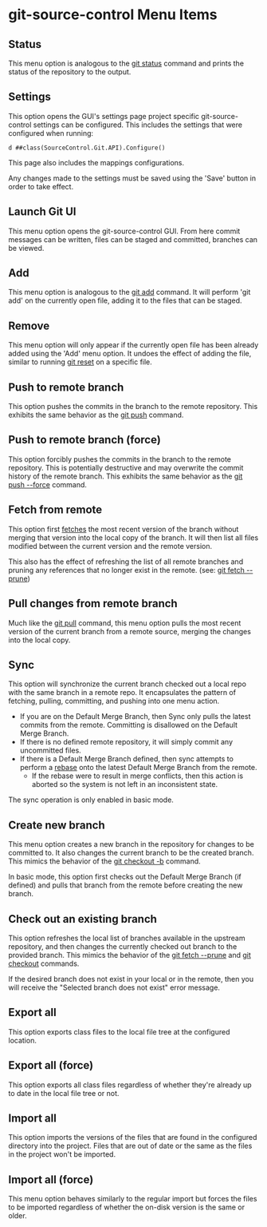 # git-source-control Menu Items

## Status
This menu option is analogous to the [git status](https://git-scm.com/docs/git-status) command and prints the status of the repository to the output.


## Settings
This option opens the GUI's settings page project specific git-source-control settings can be configured. This includes the settings that were configured when running:
```
d ##class(SourceControl.Git.API).Configure()
```

This page also includes the mappings configurations.

Any changes made to the settings must be saved using the 'Save' button in order to take effect.


## Launch Git UI
This menu option opens the git-source-control GUI. From here commit messages can be written, files can be staged and committed, branches can be viewed.


## Add
This menu option is analogous to the [git add](https://git-scm.com/docs/git-add) command. It will perform 'git add' on the currently open file, adding it to the files that can be staged.


## Remove
This menu option will only appear if the currently open file has been already added using the 'Add' menu option. It undoes the effect of adding the file, similar to running [git reset](https://git-scm.com/docs/git-reset) on a specific file.


## Push to remote branch
This option pushes the commits in the branch to the remote repository. This exhibits the same behavior as the [git push](https://git-scm.com/docs/git-push) command.


## Push to remote branch (force)
This option forcibly pushes the commits in the branch to the remote repository. This is potentially destructive and may overwrite the commit history of the remote branch. This exhibits the same behavior as the [git push --force](https://git-scm.com/docs/git-push) command.


## Fetch from remote
This option first [fetches](https://git-scm.com/docs/git-fetch) the most recent version of the branch without merging that version into the local copy of the branch.  It will then list all files modified between the current version and the remote version.

This also has the effect of refreshing the list of all remote branches and pruning any references that no longer exist in the remote.  (see: [git fetch --prune](https://git-scm.com/docs/git-fetch#Documentation/git-fetch.txt---prune))


## Pull changes from remote branch
Much like the [git pull](https://git-scm.com/docs/git-pull) command, this menu option pulls the most recent version of the current branch from a remote source, merging the changes into the local copy.


## Sync
This option will synchronize the current branch checked out a local repo with the same branch in a remote repo.  It encapsulates the pattern of fetching, pulling, committing, and pushing into one menu action.
- If you are on the Default Merge Branch, then Sync only pulls the latest commits from the remote.  Committing is disallowed on the Default Merge Branch.
- If there is no defined remote repository, it will simply commit any uncommitted files.
- If there is a Default Merge Branch defined, then sync attempts to perform a [rebase](https://git-scm.com/docs/git-rebase) onto the latest Default Merge Branch from the remote.
    - If the rebase were to result in merge conflicts, then this action is aborted so the system is not left in an inconsistent state.

The sync operation is only enabled in basic mode.


## Create new branch
This menu option creates a new branch in the repository for changes to be committed to. It also changes the current branch to be the created branch. This mimics the behavior of the [git checkout -b](https://git-scm.com/docs/git-checkout) command.

In basic mode, this option first checks out the Default Merge Branch (if defined) and pulls that branch from the remote before creating the new branch.


## Check out an existing branch
This option refreshes the local list of branches available in the upstream repository, and then changes the currently checked out branch to the provided branch.  This mimics the behavior of the [git fetch --prune](https://git-scm.com/docs/git-fetch#Documentation/git-fetch.txt---prune) and [git checkout](https://git-scm.com/docs/git-checkout) commands.

If the desired branch does not exist in your local or in the remote, then you will receive the "Selected branch does not exist" error message.


## Export all
This option exports class files to the local file tree at the configured location.


## Export all (force)
This option exports all class files regardless of whether they're already up to date in the local file tree or not.


## Import all
This option imports the versions of the files that are found in the configured directory into the project. Files that are out of date or the same as the files in the project won't be imported.


## Import all (force)
This menu option behaves similarly to the regular import but forces the files to be imported regardless of whether the on-disk version is the same or older.
